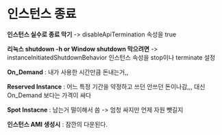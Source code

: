 # 인스턴스 종료

**인스턴스 실수로 종료 막기** -> disableApiTermination 속성을 true

**리눅스 shutdown -h or Window shutdown 막으려면** -> instanceInitiatedShutdownBehavior 인스턴스 속성을 stop이나 terminate 설정

**On_Demand** : 내가 사용한 시간만큼 돈내는거,,

**Reserved Instance** : 어느 특정 기간을 약정하고 쓰던 안쓰던 돈이나감,,, 대신 On_Demand 보다는 가격이 싸다

**Spot Instacne** : 남는거 떨이해서 씀 -> 엄청 싸지만 언제 자원 뺏길지 

**인스턴스 AMI 생성시** : 잠깐의 다운된다.
